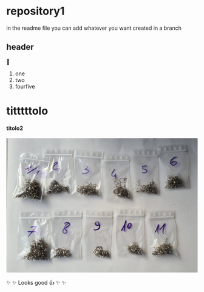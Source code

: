 # repository1

in the readme file you can add whatever you want
 created in a branch

## header

🙂

1. one
2. two
3. fourfive

# titttttolo

#### titolo2

![headshot](trucioli.jpg)

:sparkles: :sparkles: Looks good :+1: :sparkles: :sparkles:
